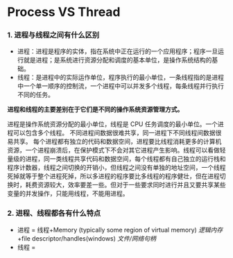 # Process VS Thread

### 1. 进程与线程之间有什么区别

- 进程：进程是程序的实体，指在系统中正在运行的一个应用程序；程序一旦运行就是进程；是系统进行资源分配和调度的基本单位，是操作系统结构的基础。
- 线程：是进程中的实际运作单位，程序执行的最小单位，一条线程指的是进程中一个单一顺序的控制流，一个进程中可以并发多个线程，每条线程并行执行不同的任务。

**进程和线程的主要差别在于它们是不同的操作系统资源管理方式。**

进程是操作系统资源分配的最小单位，线程是 CPU 任务调度的最小单位。一个进程可以包含多个线程。
不同进程间数据很难共享，同一进程下不同线程间数据很易共享。
每个进程都有独立的代码和数据空间，进程要比线程消耗更多的计算机资源，一个进程崩溃后，在保护模式下不会对其它进程产生影响。线程可以看做轻量级的进程，同一类线程共享代码和数据空间，每个线程都有自己独立的运行栈和程序计数器，线程之间切换的开销小，但线程之间没有单独的地址空间，一个线程死掉就等于整个进程死掉，所以多进程的程序要比多线程的程序健壮，但在进程切换时，耗费资源较大，效率要差一些。但对于一些要求同时进行并且又要共享某些变量的并发操作，只能用线程，不能用进程。

### 2. 进程、线程都各有什么特点

- 进程 = 线程+Memory (typically some region of virtual memory) _逻辑内存_ +file descriptor/handles(windows) _文件/网络句柄_
- 线程 =
